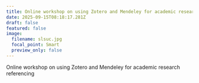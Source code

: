 ```yaml
---
title: Online workshop on using Zotero and Mendeley for academic research referencing
date: 2025-09-15T08:18:17.281Z
draft: false
featured: false
image:
  filename: slsuc.jpg
  focal_point: Smart
  preview_only: false
---
```

Online workshop on using Zotero and Mendeley for academic research referencing